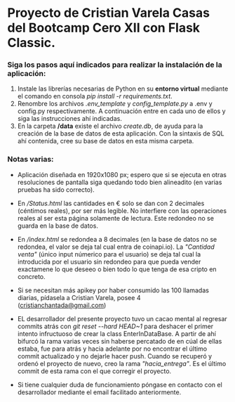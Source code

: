 # Proyecto de Cristian Varela Casas del Bootcamp Cero XII con Flask Classic.

### Siga los pasos aquí indicados para realizar la instalación de la aplicación:

1. Instale las librerías necesarias de Python en su **entorno virtual** mediante el comando en consola *pip install -r requirements.txt*.
2. Renombre los archivos *.env_template* y *config_template.py* a .env y config.py respectivamente. A continuación entre en cada uno de ellos y siga las instrucciones ahí indicadas.
3. En la carpeta **/data** existe el archivo *create.db*, de ayuda para la creación de la base de datos de esta aplicación. Con la sintaxis de SQL ahí contenida, cree su base de datos en esta misma carpeta.

### Notas varias:

* Aplicación diseñada en 1920x1080 px; espero que si se ejecuta en otras resoluciones de pantalla siga quedando todo bien alineadito (en varias pruebas ha sido correcto).

* En */Status.html* las cantidades en € solo se dan con 2 decimales (céntimos reales), por ser más legible. No interfiere con las operaciones reales al ser esta página solamente de lectura. Este redondeo no se guarda en la base de datos.

* En */index.html* se redondea a 8 decimales (en la base de datos no se redondea, el valor se deja tal cual entra de coinapi.io). La *"Cantidad venta"* (único input númerico para el usuario) se deja tal cual la introducida por el usuario sin redondeo para que pueda vender exactamene lo que deseeo o bien todo lo que tenga de esa cripto en concreto.

* Si se necesitan más apikey por haber consumido las 100 llamadas diarias, pídasela a Cristian Varela, posee 4 (cristianchantada@gmail.com)

* EL desarrollador del presente proyecto tuvo un cacao mental al regresar commits atrás con *git reset --hard HEAD~1* para deshacer el primer intento infructuoso de crear la class EnterInDataBase. A partir de ahí bifurcó la rama varias veces sin haberse percatado de en cúal de ellas estaba, fue para atrás y hacia adelante por no encontrar el último commit actualizado y no dejarle hacer push. Cuando se recuperó y ordenó el proyecto de nuevo, creo la rama *"hacia_entrega"*. Es el último commit de esta rama con el que corregir el proyecto.

* Si tiene cualquier duda de funcionamiento póngase en contacto con el desarrollador mediante el email facilitado anteriormente.